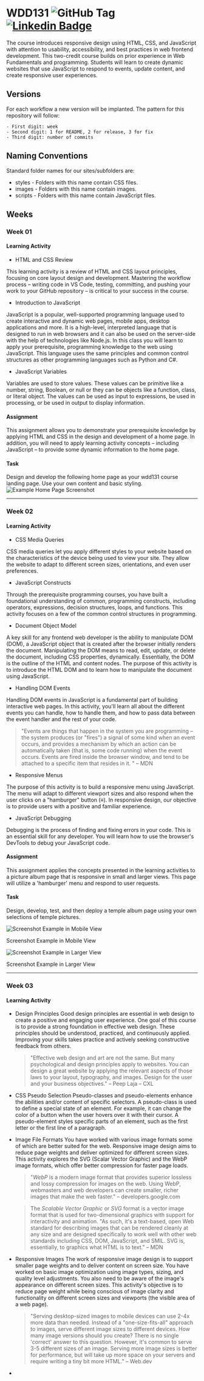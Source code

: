 # WDD131 ![GitHub Tag](https://img.shields.io/github/v/tag/karinafelippe/wdd131?color=%23a288de) [![Linkedin Badge](https://img.shields.io/badge/-Karina_Santos_Felippe-blue?style=flat-square&logo=Linkedin&logoColor=white&link=https://www.linkedin.com/in/karinasantosfelippe/)](https://www.linkedin.com/in/karinasantosfelippe/)

The course introduces responsive design using HTML, CSS, and JavaScript with attention to usability, accessibility, and best practices in web frontend development. This two-credit course builds on prior experience in Web Fundamentals and programming. Students will learn to create dynamic websites that use JavaScript to respond to events, update content, and create responsive user experiences. 

## Versions

For each workflow a new version will be implanted.
The pattern for this repository will follow:

    - First digit: week
    - Second digit: 1 for README, 2 for release, 3 for fix
    - Third digit: number of commits

## Naming Conventions

Standard folder names for our sites/subfolders are:
- styles - Folders with this name contain CSS files.
- images - Folders with this name contain images.
- scripts - Folders with this name contain JavaScript files.

## Weeks

### Week 01
 #### Learning Activity
 - HTML and CSS Review

 This learning activity is a review of HTML and CSS layout principles, focusing on core layout design and development. Mastering the workflow process – writing code in VS Code, testing, committing, and pushing your work to your GitHub repository – is critical to your success in the course.

- Introduction to JavaScript

 JavaScript is a popular, well-supported programming language used to create interactive and dynamic web pages, mobile apps, desktop applications and more. It is a high-level, interpreted language that is designed to run in web browsers and it can also be used on the server-side with the help of technologies like Node.js.
In this class you will learn to apply your prerequisite, programming knowledge to the web using JavaScript. This language uses the same principles and common control structures as other programming languages such as Python and C#.

- JavaScript Variables

Variables are used to store values. These values can be primitive like a number, string, Boolean, or null or they can be objects like a function, class, or literal object. The values can be used as input to expressions, be used in processing, or be used in output to display information.

 #### Assignment
 This assignment allows you to demonstrate your prerequisite knowledge by applying HTML and CSS in the design and development of a home page. In addition, you will need to apply learning activity concepts – including JavaScript – to provide some dynamic information to the home page.

 #### Task
Design and develop the following home page as your wdd131 course landing page. Use your own content and basic styling.
![Example Home Page Screenshot](images/w1_assignment.avif)

---

### Week 02
 #### Learning Activity

 - CSS Media Queries

 CSS media queries let you apply different styles to your website based on the characteristics of the device being used to view your site. They allow the website to adapt to different screen sizes, orientations, and even user preferences.

 - JavaScript Constructs

 Through the prerequisite programming courses, you have built a foundational understanding of common, programming constructs, including operators, expressions, decision structures, loops, and functions. This activity focuses on a few of the common control structures in programming.

 - Document Object Model

 A key skill for any frontend web developer is the ability to manipulate DOM (DOM), a JavaScript object that is created after the browser initially renders the document. Manipulating the DOM means to read, edit, update, or delete the document, including CSS properties, dynamically. Essentially, the DOM is the outline of the HTML and content nodes.
 The purpose of this activity is to introduce the HTML DOM and to learn how to manipulate the document using JavaScript.

 - Handling DOM Events

 Handling DOM events in JavaScript is a fundamental part of building interactive web pages. In this activity, you'll learn all about the different events you can handle, how to handle them, and how to pass data between the event handler and the rest of your code.

> "Events are things that happen in the system you are programming – the system produces (or "fires") a signal of some kind when an event occurs, and provides a mechanism by which an action can be automatically taken (that is, some code running) when the event occurs. Events are fired inside the browser window, and tend to be attached to a specific item that resides in it. " – MDN 

 - Responsive Menus

 The purpose of this activity is to build a responsive menu using JavaScript. The menu will adapt to different viewport sizes and also respond when the user clicks on a "hamburger" button (≡). In responsive design, our objective is to provide users with a positive and familiar experience.

 - JavaScript Debugging

 Debugging is the process of finding and fixing errors in your code. This is an essential skill for any developer. You will learn how to use the browser's DevTools to debug your JavaScript code.

#### Assignment
 This assignment applies the concepts presented in the learning activities to a picture album page that is responsive in small and larger views. This page will utilize a 'hamburger' menu and respond to user requests.

#### Task
 Design, develop, test, and then deploy a temple album page using your own selections of temple pictures.

![Screenshot Example in Mobile View](images/temples_small.avif)

Screenshot Example in Mobile View

![Screenshot Example in Larger View](images/temples_large.avif)

Screenshot Example in Larger View

---

### Week 03
 #### Learning Activity

 - Design Principles
 Good design principles are essential in web design to create a positive and engaging user experience. One goal of this course is to provide a strong foundation in effective web design. These principles should be understood, practiced, and continuously applied. Improving your skills takes practice and actively seeking constructive feedback from others.

    > "Effective web design and art are not the same. But many psychological and design principles apply to websites. You can design a great website by applying the relevant aspects of those laws to your layout, typography, and images. Design for the user and your business objectives." – Peep Laja – CXL

 - CSS Pseudo Selection
 Pseudo-classes and pseudo-elements enhance the abilities and/or content of specific selectors. A pseudo-class is used to define a special state of an element. For example, it can change the color of a button when the user hovers over it with their cursor. A pseudo-element styles specific parts of an element, such as the first letter or the first line of a paragraph.

 - Image File Formats
 You have worked with various image formats some of which are better suited for the web. Responsive image design aims to reduce page weights and deliver optimized for different screen sizes. This activity explores the SVG (Scalar Vector Graphic) and the WebP image formats, which offer better compression for faster page loads.

    > "_WebP_ is a modern image format that provides superior lossless and lossy compression for images on the web. Using WebP, webmasters and web developers can create smaller, richer images that make the web faster." – developers.google.com

    > The _Scalable Vector Graphic_ or _SVG_ format is a vector image format that is used for two-dimensional graphics with support for interactivity and animation. "As such, it's a text-based, open Web standard for describing images that can be rendered cleanly at any size and are designed specifically to work well with other web standards including CSS, DOM, JavaScript, and SMIL. SVG is, essentially, to graphics what HTML is to text." – MDN

 - Responsive Images
 The work of responsive image design is to support smaller page weights and to deliver content on screen size. You have worked on basic image optimization using image types, sizing, and quality level adjustments. You also need to be aware of the image's appearance on different screen sizes. This activity's objective is to reduce page weight while being conscious of image clarity and functionality on different screen sizes and viewports (the visible area of a web page).

    > "Serving desktop-sized images to mobile devices can use 2-4x more data than needed. Instead of a "one-size-fits-all" approach to images, serve different image sizes to different devices. How many image versions should you create? There is no single 'correct' answer to this question. However, it's common to serve 3-5 different sizes of an image. Serving more image sizes is better for performance, but will take up more space on your servers and require writing a tiny bit more HTML." – Web.dev

- 